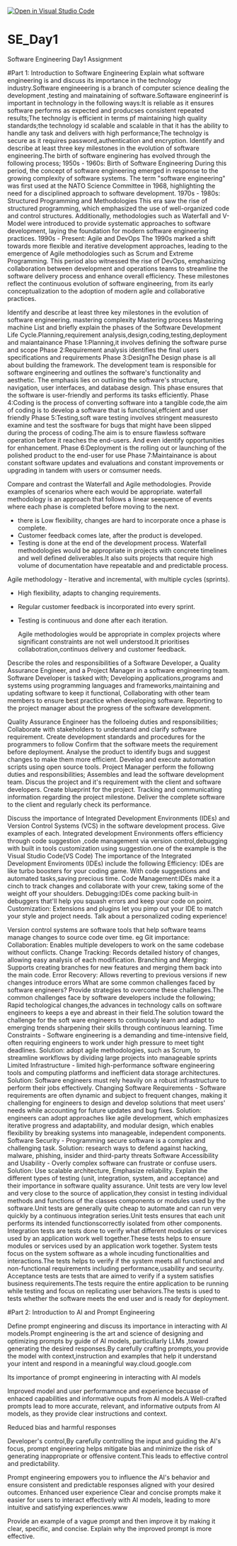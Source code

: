 [![Open in Visual Studio Code](https://classroom.github.com/assets/open-in-vscode-2e0aaae1b6195c2367325f4f02e2d04e9abb55f0b24a779b69b11b9e10269abc.svg)](https://classroom.github.com/online_ide?assignment_repo_id=18799855&assignment_repo_type=AssignmentRepo)
# SE_Day1
Software Engineering Day1 Assignment

#Part 1: Introduction to Software Engineering
Explain what software engineering is and discuss its importance in the technology industry.Software engineeering is a branch of computer science dealing the development ,testing and mainataining of software.Softaware engineerinf is important in technology in the following ways:It is reliable as it ensures software performs as expected and producses consistent repeated results;The technolgy is efficient in terms pf maintaining high quality standards;the technology id scalable and scalable in that it has the ability to handle any task and delivers with high performance;The technolgy is secure as it requires password,authentication and encryption.
Identify and describe at least three key milestones in the evolution of software engineering.The birth of software enginering has evolved through the following process;
1950s - 1960s: Birth of Software Engineering
During this period, the concept of software engineering emerged in response to the growing complexity of software systems. The term "software engineering" was first used at the NATO Science Committee in 1968, highlighting the need for a disciplined approach to software development.
1970s - 1980s: Structured Programming and Methodologies
This era saw the rise of structured programming, which emphasized the use of well-organized code and control structures. Additionally, methodologies such as Waterfall and V-Model were introduced to provide systematic approaches to software development, laying the foundation for modern software engineering practices.
1990s - Present: Agile and DevOps
The 1990s marked a shift towards more flexible and iterative development approaches, leading to the emergence of Agile methodologies such as Scrum and Extreme Programming. This period also witnessed the rise of DevOps, emphasizing collaboration between development and operations teams to streamline the software delivery process and enhance overall efficiency.
These milestones reflect the continuous evolution of software engineering, from its early conceptualization to the adoption of modern agile and collaborative practices.

Identify and describe at least three key milestones in the evolution of software engineering.
mastering complexity
Mastering process
Mastering machine
List and briefly explain the phases of the Software Development Life Cycle.Planning,requirement analysis,design,coding,testing,deployment and maiantainance
Phase 1:Planning,it involves defining the software purse and scope
Phase 2:Requirement analysis identifies the final users specifications and requirements
Phase 3:DesignThe Design phase is all about building the framework. The development team is responsible for software engineering and outlines the software's functionality and aesthetic.  The emphasis lies on outlining the software's structure, navigation, user interfaces, and database design. This phase ensures that the software is user-friendly and performs its tasks efficiently.
Phase 4:Coding is the process of converting software into a tangible code,the aim of coding is to develop a software that is functional,effcient and user friendly
Phase 5:Testing,soft ware testing involves stringent measuresto examine and test the sosftware for bugs that might have been slipped during the process of coding.The aim is to ensure flawless software operation before it reaches the end-users. And even identify opportunities for enhancement.
Phase 6:Deployment is the rolling out or launching of the polished product to the end-user for use
Phase 7:Maintainance is about constant software updates and evaluations and constant improvements or upgrading in tandem with users or comsumer needs.

Compare and contrast the Waterfall and Agile methodologies. Provide examples of scenarios where each would be appropriate.
waterfall methodology is an approach that follows a linear seequence of events where each phase is completed before moving to the next.
- there is Low flexibility,
 changes are hard to incorporate once a phase is complete.
 - Customer feedback comes late, after the product is developed.
 - Testing is done at the end of the development process.
Waterfall methodologies would be appropriate in projects with concrete timelines and well defined deliverables.It also suits projects that require high volume of documentation have repeatable and and predictable process.

Agile methodology - Iterative and incremental, with multiple cycles (sprints). 
- High flexibility, adapts to changing requirements. 
- Regular customer feedback is incorporated into every sprint. 
- Testing is continuous and done after each iteration.

  Agile methodologies would be appropriate in complex projects where significant constraints are not well understood.It prioritises collabotration,continuos delivery and customer feedback.

Describe the roles and responsibilities of a Software Developer, a Quality Assurance Engineer, and a Project Manager in a software engineering team.
Software Developer is tasked with;
   Developing applications,programs and systems using programming languages and frameworks,maintaining and updating software     to keep it functional, 
   Collaborating with other team members to ensure best practice when developing software.
   Reporting to the project manager about the progress of the software development.

Quality Assurance Engineer has the folloeing duties and responsibilities;
   Collaborate with stakeholders to understand and clarify software requirement.
   Create development standards and procedures for the programmers to follow
   Confirm that the software meets the requirement before deployment. 
   Analyse the product to identify bugs and suggest changes to make them more efficient. 
   Develop and execute automation scripts using open source tools.
Project Manager perform the followng duties and responsibilities;
   Assembles and lead the software development team.
   Discus the project and it's requirement with the client and software developers.
   Create blueprint for the project.
   Tracking and communicating information regarding the project milestone.
   Deliver the complete software to the client and regularly check its performance.

Discuss the importance of Integrated Development Environments (IDEs) and Version Control Systems (VCS) in the software development process. Give examples of each.
Integrated development Environments offers efficiency through code suggestion ,code management via version control,debugging with built in tools customization using suggestion.one of the example is the Visual Studio Code(VS Code)
The importance of the Integrated  Development Enviroments (IDEs) include the following
Efficiency: IDEs are like turbo boosters for your coding game. With code suggestions and automated tasks,saving precious time.
Code Management:IDEs make it a cinch to track changes and collaborate with your crew, taking some of the weight off your shoulders.
Debugging:IDEs come packing built-in debuggers that'll help you squash  errors and keep your code on point.
Customization: Extensions and plugins let you pimp out your IDE to match your style and project needs. Talk about a personalized coding experience!

Version control systems are software tools that help software teams manage changes to source code over time. eg Git
importance:
Collaboration: Enables multiple developers to work on the same codebase without conflicts.
Change Tracking: Records detailed history of changes, allowing easy analysis of each modification. 
Branching and Merging: Supports creating branches for new features and merging them back into the main code.
Error Recovery: Allows reverting to previous versions if new changes introduce errors
What are some common challenges faced by software engineers? Provide strategies to overcome these challenges.The common challenges face by software developers include the following;
Rapid techological changes,the advances in technology calls on software engineers to keeps a eye and abreast in their field.The solution toward the challenge for the soft ware engineers to continuosly learn and adapt to emerging trends sharpening their skills through continuous learning.
Time Constraints - Software engineering is a demanding and time-intensive field, often requiring engineers to work under high pressure to meet tight deadlines.
 Solution: adopt agile methodologies, such as Scrum, to streamline workflows by dividing large projects into manageable sprints 
Limited Infrastructure - limited high-performance software engineering tools and computing platforms and inefficient data storage architectures. 
 Solution: Software engineers must rely heavily on a robust infrastructure to perform their jobs effectively.
Changing Software Requirements - Software requirements are often dynamic and subject to frequent changes, making it challenging for engineers to design and develop solutions that meet users' needs while accounting for future updates and bug fixes. 
Solution: engineers can adopt approaches like agile development, which emphasizes iterative progress and adaptability, and modular design, which enables flexibility by breaking systems into manageable, independent components.
Software Security - Programming secure software is a complex and challenging task. 
Solution: research ways to defend against hacking, malware, phishing, insider and third-party threats
Software Accessibility and Usability - Overly complex software can frustrate or confuse users. 
Solution: Use scalable architecture, Emphasize reliability.
Explain the different types of testing (unit, integration, system, and acceptance) and their importance in software quality assurance.
Unit tests are very low level and very close to the source of application,they consist in testing individual methods and functions of the classes components or modules used by the software.Unit tests are generally quite cheap to automate and can run very quickly by a continuous integration series.Unit tests ensures that each unit performs its intended functionscorrectly isolated from other components.  
Integration tests are tests done to verify what different modules or services  used by an application work well together.These tests helps to ensure modules or services used by an application work together.
System tests focus on the system software as a whole incuding functionalities and interactions.The tests helps to verify if the system meets all functional and non-functional requirements including performance,usability and security.
Acceptance tests are tests that are aimed to verify if a system satisfies business requirements.The tests require the entire application to be running while testing and focus on replicating user behaviors.The tests is used to tests whether the software meets the end user and is ready for deployment.

#Part 2: Introduction to AI and Prompt Engineering

Define prompt engineering and discuss its importance in interacting with AI models.Prompt engineering is the art and science of designing and optimizing prompts by guide of AI models, particullarly LLMs ,toward generating the desired responses.By carefully crafting prompts,you provide the model with context,instruction and examples that help it understand your intent and respond in a meaningful way.cloud.google.com

Its importance  of prompt engineering in interacting with AI models

Improved model and user performamnce and experience becuase of enhaced capabilities and informative ouputs from AI models.A Well-crafted prompts lead to more accurate, relevant, and informative outputs from AI models, as they provide clear instructions and context.

Reduced bias and harmful responses

Developer's control,By carefully controlling the input and guiding the AI's focus, prompt engineering helps mitigate bias and minimize the risk of generating inappropriate or offensive content.This leads to effective control and predictability.

Prompt engineering empowers you to influence the AI's behavior and ensure consistent and predictable responses aligned with your desired outcomes.
Enhanced user experience
Clear and concise prompts make it easier for users to interact effectively with AI models, leading to more intuitive and satisfying experiences.www

Provide an example of a vague prompt and then improve it by making it clear, specific, and concise. Explain why the improved prompt is more effective.
